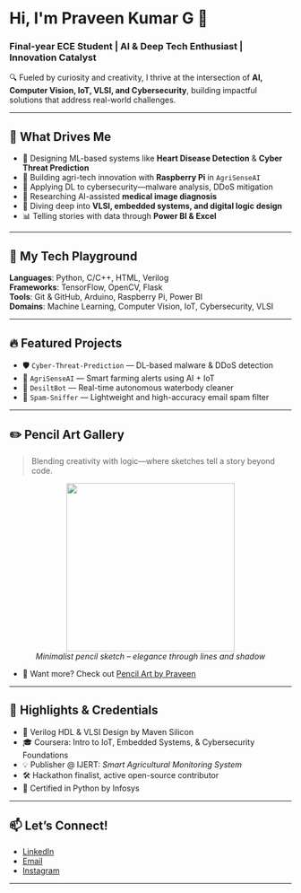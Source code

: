 # Hi, I'm Praveen Kumar G 👋  
### Final-year ECE Student | AI & Deep Tech Enthusiast | Innovation Catalyst  

🔍 Fueled by curiosity and creativity, I thrive at the intersection of **AI, Computer Vision, IoT, VLSI, and Cybersecurity**, building impactful solutions that address real-world challenges.

---

## 🚀 What Drives Me  
- 🤖 Designing ML-based systems like **Heart Disease Detection** & **Cyber Threat Prediction**  
- 🌾 Building agri-tech innovation with **Raspberry Pi** in `AgriSenseAI`  
- 🔐 Applying DL to cybersecurity—malware analysis, DDoS mitigation  
- 🧠 Researching AI-assisted **medical image diagnosis**  
- 🔧 Diving deep into **VLSI, embedded systems, and digital logic design**  
- 📊 Telling stories with data through **Power BI & Excel**

---

## 💼 My Tech Playground  
**Languages**: Python, C/C++, HTML, Verilog  
**Frameworks**: TensorFlow, OpenCV, Flask  
**Tools**: Git & GitHub, Arduino, Raspberry Pi, Power BI  
**Domains**: Machine Learning, Computer Vision, IoT, Cybersecurity, VLSI  

---

## 🔥 Featured Projects  
- 🛡️ `Cyber-Threat-Prediction` — DL-based malware & DDoS detection  
- 🌿 `AgriSenseAI` — Smart farming alerts using AI + IoT  
- 🧹 `DesiltBot` — Real-time autonomous waterbody cleaner  
- 📮 `Spam-Sniffer` — Lightweight and high-accuracy email spam filter  

---

## ✏️ Pencil Art Gallery  
> Blending creativity with logic—where sketches tell a story beyond code.

<p align="center">
  <img src="https://raw.githubusercontent.com/praveen4942/Pencil-arts-by-praveen-/main/images/Picsart_25-04-07_22-53-35-200.jpg" width="300" />
  <br />
  <em>Minimalist pencil sketch – elegance through lines and shadow</em>
</p>

- 🎨 Want more? Check out [Pencil Art by Praveen](https://github.com/praveen4942/Pencil-arts-by-praveen-)

---

## 🏅 Highlights & Credentials  
- 🥇 Verilog HDL & VLSI Design by Maven Silicon  
- 🎓 Coursera: Intro to IoT, Embedded Systems, & Cybersecurity Foundations  
- 💡 Publisher @ IJERT: *Smart Agricultural Monitoring System*  
- 🛠️ Hackathon finalist, active open-source contributor  
- 🐍 Certified in Python by Infosys  

---

## 📫 Let’s Connect!  
- [LinkedIn](https://www.linkedin.com/in/praveen4942)  
- [Email](mailto:gpraveenkumar2005@gmail.com)  
- [Instagram](https://www.instagram.com/yourusername)

---
